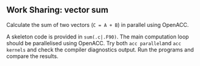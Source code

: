 ## Work Sharing: vector sum

Calculate the sum of two vectors (`C = A + B`) in parallel using OpenACC.

A skeleton code is provided in `sum(.c|.F90)`. The main computation loop
should be parallelised using OpenACC. Try both `acc parallel`and `acc kernels`
and check the compiler diagnostics output. Run the programs and compare the
results.
